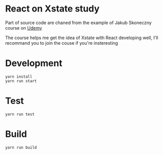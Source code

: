 # React on Xstate study


Part of source code are chaned from the example of Jakub Skoneczny course on [Udemy](https://www.udemy.com/course/introduction-to-state-machines-with-xstate-and-react/)

The course helps me get the idea of Xstate with React developing well, I'll recommand you to join the couse if you're insteresting 


# Development


```shell
yarn install
yarn run start

```

# Test

```shell
yarn run test

```


# Build

```shell
yarn run build

```
